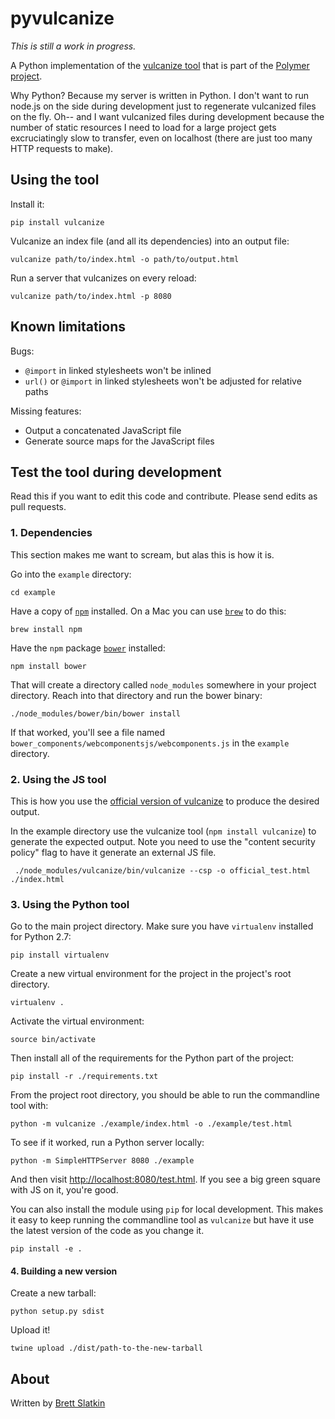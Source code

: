 # pyvulcanize

*This is still a work in progress.*

A Python implementation of the [vulcanize tool](https://github.com/Polymer/vulcanize) that is part of the [Polymer project](https://www.polymer-project.org).

Why Python? Because my server is written in Python. I don't want to run node.js on the side during development just to regenerate vulcanized files on the fly. Oh-- and I want vulcanized files during development because the number of static resources I need to load for a large project gets excruciatingly slow to transfer, even on localhost (there are just too many HTTP requests to make).

## Using the tool

Install it:

```
pip install vulcanize
```

Vulcanize an index file (and all its dependencies) into an output file:

```
vulcanize path/to/index.html -o path/to/output.html
```

Run a server that vulcanizes on every reload:

```
vulcanize path/to/index.html -p 8080
```

## Known limitations

Bugs:

- `@import` in linked stylesheets won't be inlined
- `url()` or `@import` in linked stylesheets won't be adjusted for relative paths

Missing features:

- Output a concatenated JavaScript file
- Generate source maps for the JavaScript files

## Test the tool during development

Read this if you want to edit this code and contribute. Please send edits as pull requests.

### 1. Dependencies

This section makes me want to scream, but alas this is how it is.

Go into the `example` directory:

```
cd example
```

Have a copy of [`npm`](https://www.npmjs.com/) installed. On a Mac you can use [`brew`](http://brew.sh/) to do this:

```
brew install npm
```

Have the `npm` package [`bower`](http://bower.io/) installed:

```
npm install bower
```

That will create a directory called `node_modules` somewhere in your project directory. Reach into that directory and run the bower binary:

```
./node_modules/bower/bin/bower install
```

If that worked, you'll see a file named `bower_components/webcomponentsjs/webcomponents.js` in the `example` directory.

### 2. Using the JS tool

This is how you use the [official version of vulcanize](https://github.com/Polymer/vulcanize) to produce the desired output.

In the example directory use the vulcanize tool (`npm install vulcanize`) to generate the expected output. Note you need to use the "content security policy" flag to have it generate an external JS file.

```
 ./node_modules/vulcanize/bin/vulcanize --csp -o official_test.html ./index.html
```

### 3. Using the Python tool

Go to the main project directory. Make sure you have `virtualenv` installed for Python 2.7:

```
pip install virtualenv
```

Create a new virtual environment for the project in the project's root directory.

```
virtualenv .
```

Activate the virtual environment:

```
source bin/activate
```

Then install all of the requirements for the Python part of the project:

```
pip install -r ./requirements.txt
```

From the project root directory, you should be able to run the commandline tool with:

```
python -m vulcanize ./example/index.html -o ./example/test.html
```

To see if it worked, run a Python server locally:

```
python -m SimpleHTTPServer 8080 ./example
```

And then visit <http://localhost:8080/test.html>. If you see a big green square with JS on it, you're good.

You can also install the module using `pip` for local development. This makes it easy to keep running the commandline tool as `vulcanize` but have it use the latest version of the code as you change it.

```
pip install -e .
```

#### 4. Building a new version

Create a new tarball:

```
python setup.py sdist
```

Upload it!

```
twine upload ./dist/path-to-the-new-tarball
```

## About

Written by [Brett Slatkin](http://www.onebigfluke.com)
